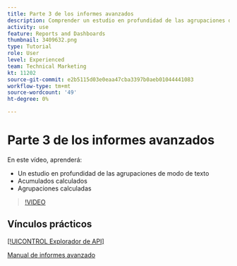 ```yaml
---
title: Parte 3 de los informes avanzados
description: Comprender un estudio en profundidad de las agrupaciones de modo de texto, los acumulados calculados y las agrupaciones calculadas.
activity: use
feature: Reports and Dashboards
thumbnail: 3409632.png
type: Tutorial
role: User
level: Experienced
team: Technical Marketing
kt: 11202
source-git-commit: e2b5115d03e0eaa47cba3397b0aeb01044441083
workflow-type: tm+mt
source-wordcount: '49'
ht-degree: 0%

---
```


# Parte 3 de los informes avanzados

En este vídeo, aprenderá:

* Un estudio en profundidad de las agrupaciones de modo de texto
* Acumulados calculados
* Agrupaciones calculadas

>[!VIDEO](https://video.tv.adobe.com/v/3409635/?quality=12)

## Vínculos prácticos

[[!UICONTROL Explorador de API]](https://developer.adobe.com/workfront/api-explorer/)

[Manual de informes avanzado](/help/assets/advanced-reporting-manual.pdf)
